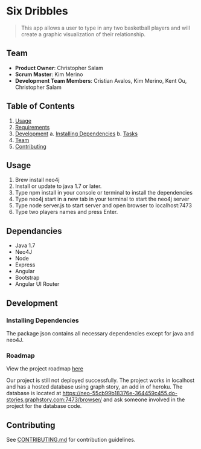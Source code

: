 # Six Dribbles
> This app allows a user to type in any two basketball players and will create a graphic visualization of their relationship.

## Team

  - __Product Owner__: Christopher Salam
  - __Scrum Master__: Kim Merino
  - __Development Team Members__: Cristian Avalos, Kim Merino, Kent Ou, Christopher Salam

## Table of Contents

1. [Usage](#Usage)
2. [Requirements](#requirements)
3. [Development](#development)
    a. [Installing Dependencies](#installing-dependencies)
    b. [Tasks](#tasks)
4. [Team](#team)
5. [Contributing](#contributing)

## Usage

1. Brew install neo4j
2. Install or update to java 1.7 or later.
2. Type npm install in your console or terminal to install the dependencies
3. Type neo4j start in a new tab in your terminal to start the neo4j server
4. Type node server.js to start server and open browser to localhost:7473
5. Type two players names and press Enter.

## Dependancies

- Java 1.7
- Neo4J
- Node
- Express
- Angular
- Bootstrap
- Angular UI Router

## Development

### Installing Dependencies


The package json contains all necessary dependencies except for java and neo4J.

### Roadmap

View the project roadmap [here](LINK_TO_PROJECT_ISSUES)

Our project is still not deployed successfully. The project works in localhost and has a hosted database using graph story, an add in of heroku. The database is located at https://neo-55cb99b18376e-364459c455.do-stories.graphstory.com:7473/browser/ and ask someone involved in the project for the database code.

## Contributing

See [CONTRIBUTING.md](CONTRIBUTING.md) for contribution guidelines.